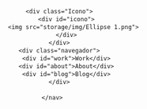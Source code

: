    <header>
    <nav>

        <div class="Icono">
            <div id="icono">
                <img src="storage/img/Ellipse 1.png">
            </div>
        </div>
        <div class="navegador">
            <div id="work">Work</div>
            <div id="about">About</div>
            <div id="blog">Blog</div>
        </div>
    
    </nav>
</header>